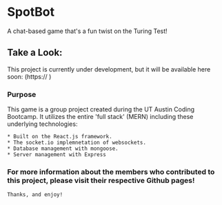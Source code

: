 # SpotBot
A chat-based game that's a fun twist on the Turing Test!


## Take a Look: 

This project is currently under development, but it will be available here soon:
  (https://     )

### Purpose

This game is a group project created during the UT Austin Coding Bootcamp. It utilizes the entire 'full stack' (MERN) including these underlying technologies:

```
* Built on the React.js framework.
* The socket.io implemnetation of websockets.
* Database management with mongoose.
* Server management with Express
```


### For more information about the members who contributed to this project, please visit their respective Github pages!

```
Thanks, and enjoy!
```

